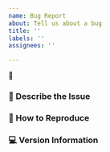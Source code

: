 ```yaml
---
name: Bug Report
about: Tell us about a bug
title: ''
labels: ''
assignees: ''

---
```


:bug:

### :pencil: Describe the Issue

<!-- Please describe what the issue you are facing and any necessary context. -->

### :repeat: How to Reproduce

<!-- 
Please describe the steps needed to reproduce the observed behavior.

Please tell us if you modified any optional inputs! 

If you ran into the issue when running the workflow on a command-line, please include the command used.
-->

### :computer: Version Information

<!-- Please specify the version of the workflow being used. -->
